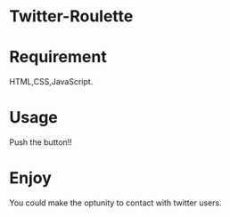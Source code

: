# Twitter-Roulette


# Requirement
 
HTML,CSS,JavaScript.

# Usage
 Push the button!!
 
# Enjoy
You could make the optunity to contact with twitter users.
 

